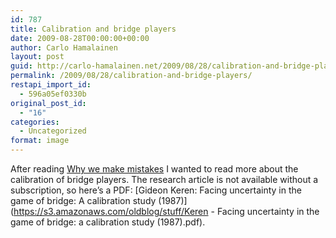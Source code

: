 ```yaml
---
id: 787
title: Calibration and bridge players
date: 2009-08-28T00:00:00+00:00
author: Carlo Hamalainen
layout: post
guid: http://carlo-hamalainen.net/2009/08/28/calibration-and-bridge-players/
permalink: /2009/08/28/calibration-and-bridge-players/
restapi_import_id:
  - 596a05ef0330b
original_post_id:
  - "16"
categories:
  - Uncategorized
format: image
---
```

After reading [Why we make mistakes](http://www.amazon.com/Why-We-Make-Mistakes-Without/dp/0767928059) I wanted to read more about the calibration of bridge players. The research article is not available without a subscription, so here&#8217;s a PDF: [Gideon Keren: Facing uncertainty in the game of bridge: A calibration study (1987)](https://s3.amazonaws.com/oldblog/stuff/Keren - Facing uncertainty in the game of bridge: a calibration study (1987).pdf).